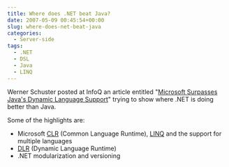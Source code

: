 ```yaml
---
title: Where does .NET beat Java?
date: 2007-05-09 00:45:54+00:00
slug: where-does-net-beat-java
categories:
  - Server-side
tags:
  - .NET
  - DSL
  - Java
  - LINQ
---
```


Werner Schuster posted at InfoQ an article entitled "[Microsoft Surpasses Java's Dynamic Language Support](http://www.infoq.com/news/2007/05/java-dlr)" trying to show where .NET is doing better than Java.

Some of the highlights are:

* Microsoft [CLR](http://msdn.microsoft.com/en-us/netframework/aa663296.aspx) (Common Language Runtime), [LINQ](http://msdn.microsoft.com/en-us/netframework/aa904594.aspx) and the support for multiple languages
* [DLR](http://blogs.msdn.com/hugunin/archive/2007/04/30/a-dynamic-language-runtime-dlr.aspx) (Dynamic Language Runtime)
* .NET modularization and versioning
